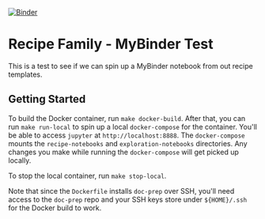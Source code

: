 [![Binder](https://mybinder.org/badge_logo.svg)](https://mybinder.org/v2/gh/Unstructured-AI/recipe-family-mybinder-test/core-36/mybinder-test)

# Recipe Family - MyBinder Test

This is a test to see if we can spin up a MyBinder notebook from out recipe templates.

## Getting Started

To build the Docker container, run `make docker-build`. After that, you can run `make run-local`
to spin up a local `docker-compose` for the container. You'll be able to access `jupyter` at
`http://localhost:8888`. The `docker-compose` mounts the `recipe-notebooks` and
`exploration-notebooks` directories. Any changes you make while running the `docker-compose`
will get picked up locally.

To stop the local container, run `make stop-local`.

Note that since the `Dockerfile` installs `doc-prep` over SSH, you'll need access to the `doc-prep`
repo and your SSH keys store under `${HOME}/.ssh` for the Docker build to work.
